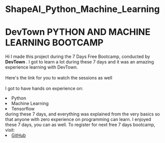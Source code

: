 # ShapeAI_Python_Machine_Learning
# DevTown PYTHON AND MACHINE LEARNING BOOTCAMP
Hi I made this project during the 7 Days Free Bootcamp, conducted by <b> DevTown
</b>.
I got to
learn a lot during these 7 days and it was an amazing experience learning with DevTown.
<br><br>Here's the link for you to watch the sessions as well<br>
<br>I got to have hands on experience on:
<li>Python
<li>Machine Learning
<li>Tensorflow
<br>during these 7 days, and everything was explained from the very basics so that
anyone with zero experience on programming can learn.
I enjoyed these 7 days, you can as well. To register for next free 7 days bootcamp, visit:
<li><a href=
"https://github.com/shapeai">GitHub</a>

